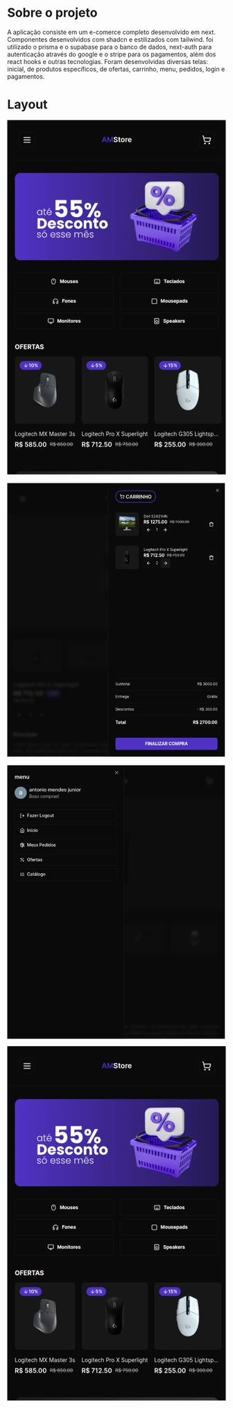 
# Sobre o projeto

A aplicação consiste em um e-comerce completo desenvolvido em next. Componentes desenvolvidos com shadcn e estilizados com tailwind. foi utilizado o prisma e o supabase para o banco de dados, next-auth para autenticação através do google e o stripe para os pagamentos, além dos react hooks e outras tecnologias. Foram desenvolvidas diversas telas: inicial, de produtos específicos, de ofertas, carrinho, menu, pedidos, login e pagamentos.


# Layout

   ![Web 1](https://github.com/Antmendes/am-store/blob/main/src/assets/Captura%20de%20tela%20de%202023-12-12%2009-04-30.png)

   ![Web 2](https://github.com/Antmendes/am-store/blob/main/src/assets/Captura%20de%20tela%20de%202023-12-12%2009-41-03.png)

   ![Web 3](https://github.com/Antmendes/am-store/blob/main/src/assets/Captura%20de%20tela%20de%202023-12-12%2009-41-16.png)

   ![Web 1](https://github.com/Antmendes/am-store/blob/main/src/assets/Captura%20de%20tela%20de%202023-12-12%2009-04-30.png)
